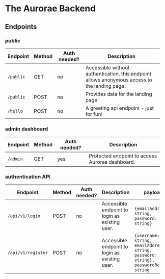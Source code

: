 # The Aurorae Backend

## Endpoints

### public

| Endpoint | Method | Auth needed? | Description |
| -------- | -------- | ------- | ------- |
| `/public` | GET | no | Accessible without authentication, this endpoint allows anonymous access to the landing page. |
| `/public` | POST | no | Provides data for the landing page. |
| `/hello` | POST | no | A greeting api endpoint - just for fun! |

### admin dashboard

| Endpoint | Method | Auth needed? | Description |
| -------- | -------- | ------- | ------- |
| `/admin` |  GET | yes | Protected endpoint to access Aurorae dashboard. |

### authentication API

| Endpoint | Method | Auth needed? | Description | payload |
| -------- | -------- | ------- | ------- | ------- |
| `/api/v1/login` |  POST | no | Accessible endpoint to login as existing user. | `{emailAddress: string, password: string}` |
| `/api/v1/register` |  POST | no | Accessible endpoint to login as existing user. | `{username: string, emailAddress: string, password: string}, passwordRepeat: string` |



